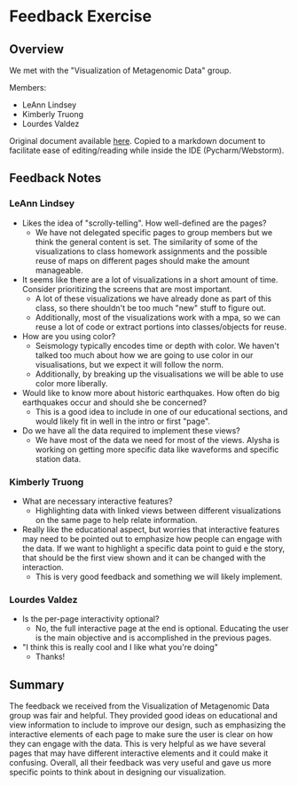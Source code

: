 # Feedback Exercise

## Overview
We met with the "Visualization of Metagenomic Data" group.

Members:
- LeAnn Lindsey
- Kimberly Truong
- Lourdes Valdez

Original document available [here](https://docs.google.com/document/d/1uyuD_n38kIXIEwKEvl-H0FDTkEW57MXr12NLUTEv5MQ/edit?usp=sharing). Copied to a markdown document to facilitate ease of editing/reading while inside the IDE (Pycharm/Webstorm). 

## Feedback Notes

### LeAnn Lindsey
- Likes the idea of "scrolly-telling". How well-defined are the pages?
    - We have not delegated specific pages to group members but we think the general content is set. The similarity of some of the visualizations to class homework assignments and the possible reuse of maps on different pages should make the amount manageable.
- It seems like there are a lot of visualizations in a short amount of time. Consider prioritizing the screens that are most important. 
    - A lot of these visualizations we have already done as part of this class, so there shouldn't be too much "new" stuff to figure out.
    - Additionally, most of the visualizations work with a mpa, so we can reuse a lot of code or extract portions into classes/objects for reuse.
- How are you using color?
    - Seismology typically encodes time or depth with color. We haven't talked too much about how we are going to use color in our visualisations, but we expect it will follow the norm.
    - Additionally, by breaking up the visualisations we will be able to use color more liberally.
- Would like to know more about historic earthquakes. How often do big earthquakes occur and should she be concerned?
    - This is a good idea to include in one of our educational sections, and would likely fit in well in the intro or first "page". 
- Do we have all the data required to implement these views?
    - We have most of the data we need for most of the views. Alysha is working on getting more specific data like waveforms and specific station data.

### Kimberly Truong
- What are necessary interactive features?
    - Highlighting data with linked views between different visualizations on the same page to help relate information.
- Really like the educational aspect, but worries that interactive features may need to be pointed out to emphasize how people can engage with the data. If we want to highlight a specific data point to guid e the story, that should be the first view shown and it can be changed with the interaction.
    - This is very good feedback and something we will likely implement. 

### Lourdes Valdez
- Is the per-page interactivity optional?
    - No, the full interactive page at the end is optional. Educating the user is the main objective and is accomplished in the previous pages.
- "I think this is really cool and I like what you're doing"
    - Thanks!
    
## Summary
The feedback we received from the Visualization of Metagenomic Data group was fair and helpful. They provided good ideas on educational and view information to include to improve our design, such as emphasizing the interactive elements of each page to make sure the user is clear on how they can engage with the data. This is very helpful as we have several pages that may have different interactive elements and it could make it confusing. Overall, all their feedback was very useful and gave us more specific points to think about in designing our visualization. 
